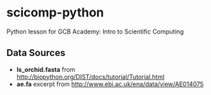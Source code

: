 # scicomp-python
Python lesson for GCB Academy: Intro to Scientific Computing

## Data Sources

- **ls_orchid.fasta** from http://biopython.org/DIST/docs/tutorial/Tutorial.html
- **ae.fa** excerpt from http://www.ebi.ac.uk/ena/data/view/AE014075

